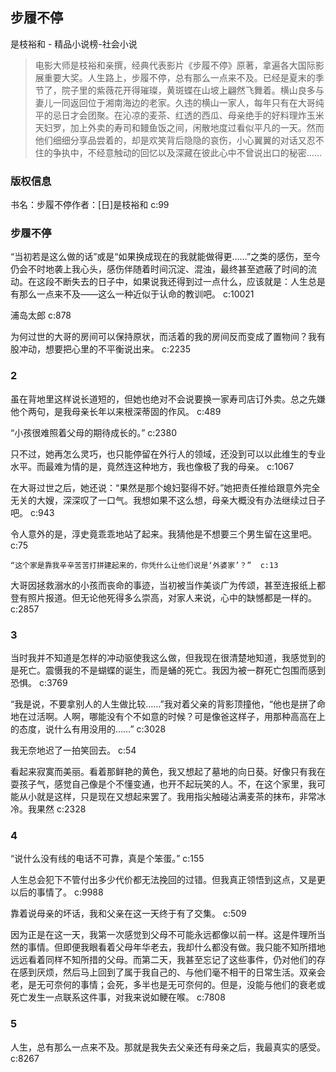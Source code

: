 ## 步履不停

是枝裕和  -  精品小说榜-社会小说

> 电影大师是枝裕和亲撰，经典代表影片《步履不停》原著，拿遍各大国际影展重要大奖。人生路上，步履不停，总有那么一点来不及。已经是夏末的季节了，院子里的紫薇花开得璀璨，黄斑蝶在山坡上翩然飞舞着。横山良多与妻儿一同返回位于湘南海边的老家。久违的横山一家人，每年只有在大哥纯平的忌日才会团聚。在沁凉的麦茶、红透的西瓜、母亲绝手的好料理炸玉米天妇罗，加上外卖的寿司和鳗鱼饭之间，闲散地度过看似平凡的一天。然而他们细细分享品尝着的，却是欢笑背后隐隐的哀伤，小心翼翼的对话又忍不住的争执中，不经意触动的回忆以及深藏在彼此心中不曾说出口的秘密……

### 版权信息

书名：步履不停作者：[日]是枝裕和 c:99

### 步履不停

“当初若是这么做的话”或是“如果换成现在的我就能做得更……”之类的感伤，至今仍会不时地袭上我心头，感伤伴随着时间沉淀、混浊，最终甚至遮蔽了时间的流动。在这段不断失去的日子中，如果说我还得到过一点什么，应该就是：人生总是有那么一点来不及——这么一种近似于认命的教训吧。 c:10021

浦岛太郎 c:878

为何过世的大哥的房间可以保持原状，而活着的我的房间反而变成了置物间？我有股冲动，想要把心里的不平衡说出来。 c:2235

### 2

虽在背地里这样说长道短的，但她也绝对不会说要换一家寿司店订外卖。总之先嫌他个两句，是我母亲长年以来根深蒂固的作风。 c:489

“小孩很难照着父母的期待成长的。” c:2380

只不过，她再怎么灵巧，也只能停留在外行人的领域，还没到可以以此维生的专业水平。而最难为情的是，竟然连这种地方，我也像极了我的母亲。 c:1067

在大哥过世之后，她还说：“果然是那个媳妇娶得不好。”她把责任推给跟意外完全无关的大嫂，深深叹了一口气。我想如果不这么想，母亲大概没有办法继续过日子吧。 c:943

令人意外的是，淳史竟乖乖地站了起来。我猜他是不想要三个男生留在这里吧。 c:75

    “这个家是靠我辛辛苦苦打拼建起来的，你凭什么让他们说是‘外婆家’？”  c:13

大哥因拯救溺水的小孩而丧命的事迹，当初被当作美谈广为传颂，甚至连报纸上都登有照片报道。但无论他死得多么崇高，对家人来说，心中的缺憾都是一样的。 c:2857

### 3

当时我并不知道是怎样的冲动驱使我这么做，但我现在很清楚地知道，我感觉到的是死亡。震慑我的不是蝴蝶的诞生，而是蛹的死亡。我因为被一群死亡包围而感到恐惧。 c:3769

“我是说，不要拿别人的人生做比较……”我对着父亲的背影顶撞他，“他也是拼了命地在过活啊。人啊，哪能没有个不如意的时候？可是像爸这样子，用那种高高在上的态度，说什么有用没用的……” c:3028

我无奈地迟了一拍笑回去。 c:54

看起来寂寞而美丽。看着那鲜艳的黄色，我又想起了墓地的向日葵。好像只有我在耍孩子气，感觉自己像是个不懂变通，也开不起玩笑的人。不，在这个家里，我可能从小就是这样，只是现在又想起来罢了。我用指尖触碰沾满麦茶的抹布，非常冰冷。我果然 c:2328

### 4

“说什么没有线的电话不可靠，真是个笨蛋。” c:155

人生总会犯下不管付出多少代价都无法挽回的过错。但我真正领悟到这点，又是更以后的事情了。 c:9988

靠着说母亲的坏话，我和父亲在这一天终于有了交集。 c:509

因为正是在这一天，我第一次感觉到父母不可能永远都像以前一样。这是件理所当然的事情。但即便我眼看着父母年华老去，我却什么都没有做。我只能不知所措地远远看着同样不知所措的父母。而第二天，我甚至忘记了这些事件，仍对他们的存在感到厌烦，然后马上回到了属于我自己的、与他们毫不相干的日常生活。双亲会老，是无可奈何的事情；会死，多半也是无可奈何的。但是，没能与他们的衰老或死亡发生一点联系这件事，对我来说如鲠在喉。 c:7808

### 5

人生，总有那么一点来不及。那就是我失去父亲还有母亲之后，我最真实的感受。 c:8267
